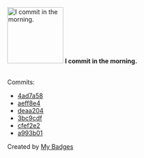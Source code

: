 <img src="https://my-badges.github.io/my-badges/morning-commits.png" alt="I commit in the morning." title="I commit in the morning." width="128">
<strong>I commit in the morning.</strong>
<br><br>

Commits:

- <a href="https://github.com/Sajjon/klirr/commit/4ad7a58b96a12566e7389f52717ab9256417b131">4ad7a58</a>
- <a href="https://github.com/Sajjon/klirr/commit/aeff8e4136d1fa1bcd6b61006e877bdba963ba55">aeff8e4</a>
- <a href="https://github.com/Sajjon/klirr/commit/deaa204e806aac9491e863361a0a8b6e4f80c148">deaa204</a>
- <a href="https://github.com/Sajjon/klirr/commit/3bc9cdfa84d393e5aa8568a5f711cd16fd3ee997">3bc9cdf</a>
- <a href="https://github.com/Sajjon/klirr/commit/cfef2e2001fabbda2aad0fd0c4ddac290c170c58">cfef2e2</a>
- <a href="https://github.com/Sajjon/klirr/commit/a993b019166e8cfbea049d0d51f6f0a9baa8b3ea">a993b01</a>


Created by <a href="https://github.com/my-badges/my-badges">My Badges</a>